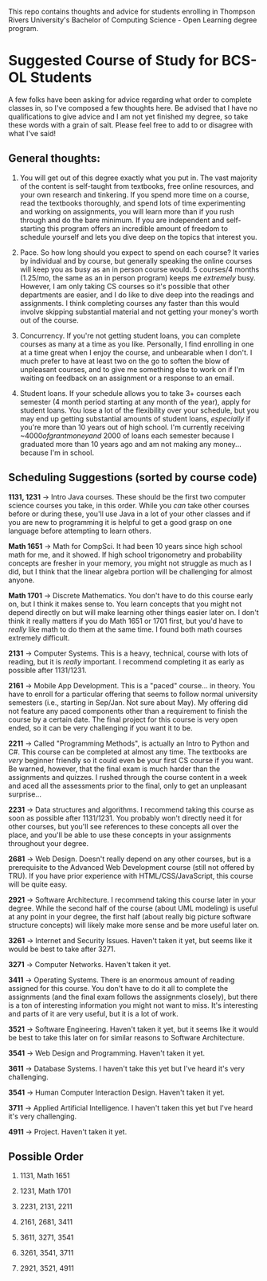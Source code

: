 This repo contains thoughts and advice for students enrolling in Thompson Rivers University's Bachelor of Computing Science - Open Learning degree program.

# Suggested Course of Study for BCS-OL Students
A few folks have been asking for advice regarding what order to complete classes in, so I've composed a few thoughts here. Be advised that I have no qualifications to give advice and I am not yet finished my degree, so take these words with a grain of salt. Please feel free to add to or disagree with what I've said!

## General thoughts:
1. You will get out of this degree exactly what you put in. The vast majority of the content is self-taught from textbooks, free online resources, and your own research and tinkering. If you spend more time on a course, read the textbooks thoroughly, and spend lots of time experimenting and working on assignments, you will learn more than if you rush through and do the bare minimum. If you are independent and self-starting this program offers an incredible amount of freedom to schedule yourself and lets you dive deep on the topics that interest you.

1. Pace. So how long should you expect to spend on each course? It varies by individual and by course, but generally speaking the online courses will keep you as busy as an in person course would. 5 courses/4 months (1.25/mo, the same as an in person program) keeps me *extremely* busy. However, I am only taking CS courses so it's possible that other departments are easier, and I do like to dive deep into the readings and assignments. I think completing courses any faster than this would involve skipping substantial material and not getting your money's worth out of the course.

1. Concurrency. If you're not getting student loans, you can complete courses as many at a time as you like. Personally, I find enrolling in one at a time great when I enjoy the course, and unbearable when I don't. I much prefer to have at least two on the go to soften the blow of unpleasant courses, and to give me something else to work on if I'm waiting on feedback on an assignment or a response to an email.

1. Student loans. If your schedule allows you to take 3+ courses each semester (4 month period starting at any month of the year), apply for student loans. You lose a lot of the flexibility over your schedule, but you may end up getting substantial amounts of student loans, *especially* if you're more than 10 years out of high school. I'm currently receiving ~$4000 of grant money and ~$2000 of loans each semester because I graduated more than 10 years ago and am not making any money... because I'm in school.

## Scheduling Suggestions (sorted by course code)
**1131, 1231** -> Intro Java courses. These should be the first two computer science courses you take, in this order. While you *can* take other courses before or during these, you'll use Java in a lot of your other classes and if you are new to programming it is helpful to get a good grasp on one language before attempting to learn others.

**Math 1651** -> Math for CompSci. It had been 10 years since high school math for me, and it showed. If high school trigonometry and probability concepts are fresher in your memory, you might not struggle as much as I did, but I think that the linear algebra portion will be challenging for almost anyone.

**Math 1701** -> Discrete Mathematics. You don't have to do this course early on, but I think it makes sense to. You learn concepts that you might not depend directly on but will make learning other things easier later on. I don't think it really matters if you do Math 1651 or 1701 first, but you'd have to *really* like math to do them at the same time. I found both math courses extremely difficult.

**2131** -> Computer Systems. This is a heavy, technical, course with lots of reading, but it is *really* important. I recommend completing it as early as possible after 1131/1231.

**2161** -> Mobile App Development. This is a "paced" course... in theory. You have to enroll for a particular offering that seems to follow normal university semesters (i.e., starting in Sep/Jan. Not sure about May). My offering did not feature any paced components other than a requirement to finish the course by a certain date. The final project for this course is very open ended, so it can be very challenging if you want it to be.

**2211** -> Called "Programming Methods", is actually an Intro to Python and C#. This course can be completed at almost any time. The textbooks are *very* beginner friendly so it could even be your first CS course if you want. Be warned, however, that the final exam is much harder than the assignments and quizzes. I rushed through the course content in a week and aced all the assessments prior to the final, only to get an unpleasant surprise...

**2231** -> Data structures and algorithms. I recommend taking this course as soon as possible after 1131/1231. You probably won't directly need it for other courses, but you'll see references to these concepts all over the place, and you'll be able to use these concepts in your assignments throughout your degree.

**2681** -> Web Design. Doesn't really depend on any other courses, but is a prerequisite to the Advanced Web Development course (still not offered by TRU). If you have prior experience with HTML/CSS/JavaScript, this course will be quite easy.

**2921** -> Software Architecture. I recommend taking this course later in your degree. While the second half of the course (about UML modeling) is useful at any point in your degree, the first half (about really big picture software structure concepts) will likely make more sense and be more useful later on.

**3261** -> Internet and Security Issues. Haven't taken it yet, but seems like it would be best to take after 3271.

**3271** -> Computer Networks. Haven't taken it yet.

**3411** -> Operating Systems. There is an enormous amount of reading assigned for this course. You don't have to do it all to complete the assignments (and the final exam follows the assignments closely), but there is a ton of interesting information you might not want to miss. It's interesting and parts of it are very useful, but it is a lot of work.

**3521** -> Software Engineering. Haven't taken it yet, but it seems like it would be best to take this later on for similar reasons to Software Architecture.

**3541** -> Web Design and Programming. Haven't taken it yet.

**3611** -> Database Systems. I haven't take this yet but I've heard it's very challenging.

**3541** -> Human Computer Interaction Design. Haven't taken it yet.

**3711** -> Applied Artificial Intelligence. I haven't taken this yet but I've heard it's very challenging.

**4911** -> Project. Haven't taken it yet.

## Possible Order

1. 1131, Math 1651

2. 1231, Math 1701

2. 2231, 2131, 2211

3. 2161, 2681, 3411

4. 3611, 3271, 3541

5. 3261, 3541, 3711

6. 2921, 3521, 4911